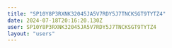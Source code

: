 ```yaml
---
title: "SP10Y8P3RXNK32045JA5V7RDY5J7TNCKSGT9TYTZ4"
date: 2024-07-18T20:16:20.130Z
user: SP10Y8P3RXNK32045JA5V7RDY5J7TNCKSGT9TYTZ4
layout: "users"
---
```

    